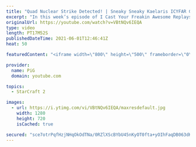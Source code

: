 ```yaml
---
title: "Quad Nuclear Strike Detected! | Sneaky Sneaky Kaelaris ICYFAR G5"
excerpt: "In this week’s episode of I Cast Your Freakin Awesome Replays (ICYFAR) players sent in their replays where they tried to utilize cloaked and burrowed units as much as posible!  NEW ICYFAR CHALLENGE: \"Oldschool” - bring out your out-dated strats from last year, HOTS/WOL, Starcraft 1 or a completely different"
originalUrl: https://youtube.com/watch?v=VBtNQv6IEQA
type: video
length: PT17M52S
publishedDateTime: 2021-06-01T12:46:41Z
heat: 50

featuredContent: "<iframe width=\"800\" height=\"500\" frameborder=\"0\" src=\"https://www.youtube.com/embed/VBtNQv6IEQA\" allow=\"accelerometer; autoplay; encrypted-media; gyroscope; picture-in-picture\" allowfullscreen></iframe>"

provider:
  name: PiG
  domain: youtube.com

topics:
  - StarCraft 2

images:
  - url: https://i.ytimg.com/vi/VBtNQv6IEQA/maxresdefault.jpg
    width: 1280
    height: 720
    isCached: true

secured: "sce7otrPqfHzjNHqOkOdTNa/0RZlXScBYbU45nKyOT0fta+yOIhFaqDB063dKbEoZ+c4SnDh2mjdl6Tq2vdWljhruBmlxQs29wKfSRaC+g43HXkZffeRbT2ZCT7FuRPMG2cNxTRvMbpv5yUREgBK7jPcbfL7t75p/KGTX8eLIurRMqU9Sp1dDStIOu1eV7uWMHmjNOdmCUgNpIc2ngg5h+M8ceRKyE/x8R3jZXifcRp0uqfHsva7BHDtP+W1KDH70LCVydIgOKHSy3/pPGmNCcxLlgszqipBjq/e6OVtkbd3Ag8J2yGJZjd6Xn9b5yQMEFJLl6EORfqDjcRTfnRoL7Vn2p2b8JxkpnIjYSSkyyy+SgoKnGboNJZj4M5L4qJkxjiPWCgMcSbpxk8Sy95ce1WJCQG7lXyts6Imxk1EMbc=;gAqbS/ss1teVe8QOcfyEhg=="
---
```


